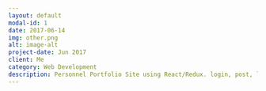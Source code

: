 ```yaml
---
layout: default
modal-id: 1
date: 2017-06-14
img: other.png
alt: image-alt
project-date: Jun 2017
client: Me
category: Web Development
description: Personnel Portfolio Site using React/Redux. login, post, like action module
---
```

